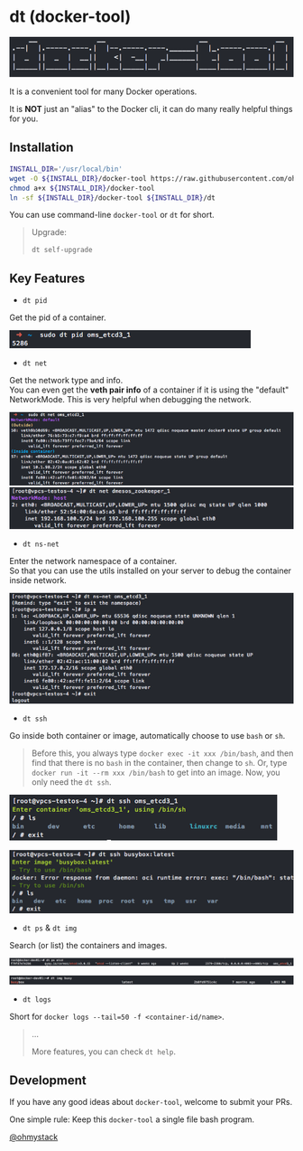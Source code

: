 # dt (docker-tool)

![logo](docs/img/logo.png)

It is a convenient tool for many Docker operations.

It is **NOT** just an "alias" to the Docker cli, it can do many really helpful things for you.

## Installation

```bash
INSTALL_DIR='/usr/local/bin'
wget -O ${INSTALL_DIR}/docker-tool https://raw.githubusercontent.com/ohmystack/docker-tool/master/docker-tool
chmod a+x ${INSTALL_DIR}/docker-tool
ln -sf ${INSTALL_DIR}/docker-tool ${INSTALL_DIR}/dt
```

You can use command-line `docker-tool` or `dt` for short.

> Upgrade:
> 
> ```bash
> dt self-upgrade
> ```


## Key Features

* `dt pid`

Get the pid of a container.

![dt-pid](docs/img/dt-pid.png)

* `dt net`

Get the network type and info.  
You can even get the **veth pair info** of a container if it is using the "default" NetworkMode. This is very helpful when debugging the network.

![dt-net-default](docs/img/dt-net-default.png)
![dt-net-host](docs/img/dt-net-host.png)

* `dt ns-net`

Enter the network namespace of a container.  
So that you can use the utils installed on your server to debug the container inside network.

![dt-ns-net](docs/img/dt-ns-net.png)

* `dt ssh`

Go inside both container or image, automatically choose to use `bash` or `sh`.
> Before this, you always type `docker exec -it xxx /bin/bash`, and then find that there is no `bash` in the container, then change to `sh`. Or, type `docker run -it --rm xxx /bin/bash` to get into an image.
> Now, you only need the `dt ssh`.

![dt-ssh-container](docs/img/dt-ssh-container.png)

![dt-ssh-image](docs/img/dt-ssh-image.png)

* `dt ps` & `dt img`

Search (or list) the containers and images.

![dt-ps](docs/img/dt-ps.png)

![dt-img](docs/img/dt-img.png)

* `dt logs`

Short for `docker logs --tail=50 -f <container-id/name>`.

> ...
> 
> More features, you can check `dt help`.


## Development

If you have any good ideas about `docker-tool`, welcome to submit your PRs.

One simple rule: Keep this `docker-tool` a single file bash program.

[@ohmystack](https://github.com/ohmystack)
